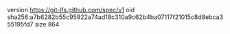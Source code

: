 version https://git-lfs.github.com/spec/v1
oid sha256:a7b6282b55c95922a74ad18c310a9c62b4ba07117f21015c8d8ebca355195fd7
size 864
